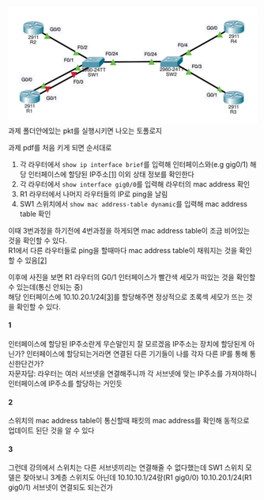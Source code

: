![](src/assg_topology.png)
과제 폴더안에있는 pkt를 실행시키면 나오는 토폴로지

과제 pdf를 처음 키게 되면 순서대로
1. 각 라우터에서 `show ip interface brief`를 입력해 인터페이스와(e.g gig0/1) 해당 인터페이스에 할당된 IP주소[[1]](#1) 이외 상태 정보를 확인한다
2. 각 라우터에서 `show interface gig0/0`를 입력해 라우터의 mac address 확인
3. R1 라우터에서 나머지 라우터들의 IP로 ping을 날림
4. SW1 스위치에서 `show mac address-table dynamic`를 입력해 mac address table 확인 

이때 3번과정을 하기전에 4번과정을 하게되면 mac address table이 조금 비어있는 것을 확인할 수 있다.  
R1에서 다른 라우터들로 ping을 할때마다 mac address table이 채워지는 것을 확인할 수 있음[[2]](#2)

이후에 사진을 보면 R1 라우터의 G0/1 인터페이스가 빨간색 세모가 떠있는 것을 확인할 수 있는데(통신 안되는 중)  
해당 인터페이스에 10.10.20.1/24[[3]](#3)를 할당해주면 정상적으로 초록섹 세모가 뜨는 것을 확인할 수 있다.  




#### 1
인터페이스에 할당된 IP주소란게 무슨말인지 잘 모르겠음 IP주소는 장치에 할당된게 아닌가? 인터페이스에 할당되는거라면 연결된 다른 기기들이 나를 각자 다른 IP를 통해 통신한단건가?  
자문자답: 라우터는 여러 서브넷을 연결해주니까 각 서브넷에 맞는 IP주소를 가져야하니 인터페이스에 IP주소를 할당하는 거인듯

#### 2
스위치의 mac address table이 통신할때 패킷의 mac address를 확인해 동적으로 업데이트 된단 것을 알 수 있다

#### 3
그런데 강의에서 스위치는 다른 서브넷끼리는 연결해줄 수 없다했는데 SW1 스위치 모델은 찾아보니 3계층 스위치도 아닌데 10.10.10.1/24랑(R1 gig0/0) 10.10.20.1/24(R1 gig0/1) 서브넷이 연결되도 되는건가